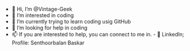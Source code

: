 - 👋 Hi, I’m @Vintage-Geek
- 👀 I’m interested in coding
- 🌱 I’m currently trying to learn coding usig GitHub
- 💞️ I’m looking for help in coding
- 📫 If you are interested to help, you can connect to me in.       - 📂 LinkedIn; Profile: Senthoorbalan Baskar

<!---
Vintage-Geek/Vintage-Geek is a ✨ special ✨ repository because its `README.md` (this file) appears on your GitHub profile.
You can click the Preview link to take a look at your changes.
--->
